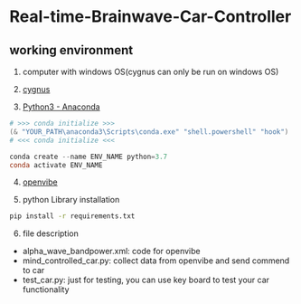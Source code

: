 # Real-time-Brainwave-Car-Controller

## working environment

1. computer with windows OS(cygnus can only be run on windows OS)

2. [cygnus](https://drive.google.com/file/d/1sH7X4EFP8hUWEHtPcJr0E_8npi1PI3sR/view)


3. [Python3 - Anaconda](https://www.anaconda.com/products/distribution)
```powershell
# >>> conda initialize >>>
(& "YOUR_PATH\anaconda3\Scripts\conda.exe" "shell.powershell" "hook") | Out-String | Invoke-Expression
# <<< conda initialize <<<

conda create --name ENV_NAME python=3.7
conda activate ENV_NAME
```

4. [openvibe](http://openvibe.inria.fr/downloads/)
  
5. python Library installation
```bash
pip install -r requirements.txt
```
   
6. file description
 - alpha_wave_bandpower.xml: code for openvibe
 - mind_controlled_car.py: collect data from openvibe and send commend to car
 - test_car.py: just for testing, you can use key board to test your car functionality
